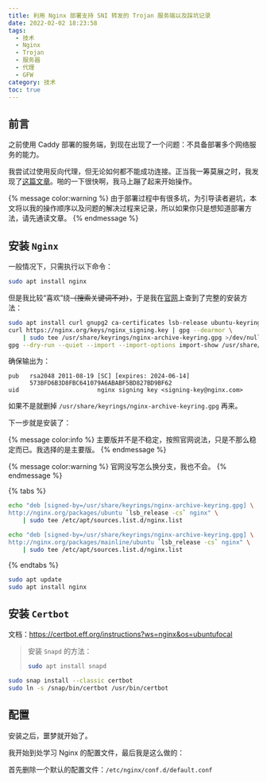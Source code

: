 ```yaml
---
title: 利用 Nginx 部署支持 SNI 转发的 Trojan 服务端以及踩坑记录
date: 2022-02-02 18:23:58
tags:
  - 技术
  - Nginx
  - Trojan
  - 服务器
  - 代理
  - GFW
category: 技术
toc: true
---
```


## 前言

之前使用 Caddy 部署的服务端，到现在出现了一个问题：不具备部署多个网络服务的能力。

我尝试过使用反向代理，但无论如何都不能成功连接。正当我一筹莫展之时，我发现了[这篇文章](https://www.chengxiaobai.com/trouble-maker/trojan-shared-443-port-scheme)。啪的一下很快啊，我马上蹦了起来开始操作。

<!-- more -->

{% message color:warning %}
由于部署过程中有很多坑，为引导读者避坑，本文将以我的操作顺序以及问题的解决过程来记录，所以如果你只是想知道部署方法，请先通读文章。
{% endmessage %}

## 安装 `Nginx`

一般情况下，只需执行以下命令：

```bash bash
sudo apt install nginx
```

但是我比较“喜欢”绕~~（搜索关键词不对）~~，于是我在[官网](https://nginx.org/en/linux_packages.html#Ubuntu)上查到了完整的安装方法：

```bash bash
sudo apt install curl gnupg2 ca-certificates lsb-release ubuntu-keyring
curl https://nginx.org/keys/nginx_signing.key | gpg --dearmor \
    | sudo tee /usr/share/keyrings/nginx-archive-keyring.gpg >/dev/null
gpg --dry-run --quiet --import --import-options import-show /usr/share/keyrings/nginx-archive-keyring.gpg
```

确保输出为：

```
pub   rsa2048 2011-08-19 [SC] [expires: 2024-06-14]
      573BFD6B3D8FBC641079A6ABABF5BD827BD9BF62
uid                      nginx signing key <signing-key@nginx.com>
```

如果不是就删掉 `/usr/share/keyrings/nginx-archive-keyring.gpg` 再来。

下一步就是安装了：

{% message color:info %}
主要版并不是不稳定，按照官网说法，只是不那么稳定而已。我选择的是主要版。
{% endmessage %}

{% message color:warning %}
官网没写怎么换分支，我也不会。
{% endmessage %}

{% tabs %}
<!-- item stable '稳定版' -->
```bash bash
echo "deb [signed-by=/usr/share/keyrings/nginx-archive-keyring.gpg] \
http://nginx.org/packages/ubuntu `lsb_release -cs` nginx" \
    | sudo tee /etc/apt/sources.list.d/nginx.list
```
<!-- enditem -->
<!-- item stable '主要版' -->
```bash bash
echo "deb [signed-by=/usr/share/keyrings/nginx-archive-keyring.gpg] \
http://nginx.org/packages/mainline/ubuntu `lsb_release -cs` nginx" \
    | sudo tee /etc/apt/sources.list.d/nginx.list
```
<!-- enditem -->
{% endtabs %}

```bash bash
sudo apt update
sudo apt install nginx
```

## 安装 `Certbot`

文档：<https://certbot.eff.org/instructions?ws=nginx&os=ubuntufocal>

> 安装 `Snapd` 的方法：
>
> ```bash bash
> sudo apt install snapd
> ```

```bash bash
sudo snap install --classic certbot
sudo ln -s /snap/bin/certbot /usr/bin/certbot
```

## 配置

安装之后，噩梦就开始了。

我开始到处学习 Nginx 的配置文件，最后我是这么做的：

首先删除一个默认的配置文件：`/etc/nginx/conf.d/default.conf`